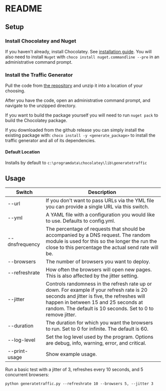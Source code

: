 # README

## Setup 

### Install Chocolatey and Nuget

If you haven't already, install Chocolatey. See [installation guide](https://chocolatey.org/docs/installation).
You will also need to install `Nuget` with `choco install nuget.commandline --pre` in an administrative command prompt.

### Install the Traffic Generator

Pull the code from [the repository](https://github.com/grantcurell/generatewebtraffic/releases/download/beta1/generatewebtraffic.zip) and unzip it into a location of your choosing.

After you have the code, open an administrative command prompt, and navigate to the unzipped directory.

If you want to build the package yourself you will need to run `nuget pack` to build the Chocolatey package.

If you downloaded from the github release you can simply install the existing package with: 
`choco install -y <generate_package>` to install the traffic generator and all of its dependencies.

#### Default Location

Installs by default to `c:\programdata\chocolatey\lib\generatetraffic`

## Usage

| Switch         | Description                                                                                                                                                                                                                                    |
|----------------|------------------------------------------------------------------------------------------------------------------------------------------------------------------------------------------------------------------------------------------------|
| --url          | If you don't want to pass URLs via the YML file you can provide a single URL via this switch.                                                                                                                                                  |
| --yml          | A YAML file with a configuration you would like to use. Defaults to config.yml.                                                                                                                                                                |
| --dnsfrequency | The percentage of requests that should be accompanied by a DNS request. The random module is used for this so the longer the run the close to this percentage the actual send rate will be.                                                    |
| --browsers     | The number of browsers you want to deploy.                                                                                                                                                                                                     |
| --refreshrate  | How often the browsers will open new pages. This is also affected by the jitter setting.                                                                                                                                                       |
| --jitter       | Controls randomness in the refresh rate up or down. For example if your refresh rate is 20 seconds and jitter is five, the refreshes will happen in between 15 and 25 seconds at random. The default is 10 seconds. Set to 0 to remove jitter. |
| --duration     | The duration for which you want the browsers to run. Set to 0 for infinite. The default is 60.                                                                                                                                                 |
| --log-level    | Set the log level used by the program. Options are debug, info, warning, error, and critical.                                                                                                                                                  |
| --print-usage  | Show example usage.                                                                                                                                                                                                                            |

Run a basic test with a jitter of 3, refreshes every 10 seconds, and 5 concurrent browsers:

`python generatetraffic.py --refreshrate 10 --browsers 5, --jitter 3`